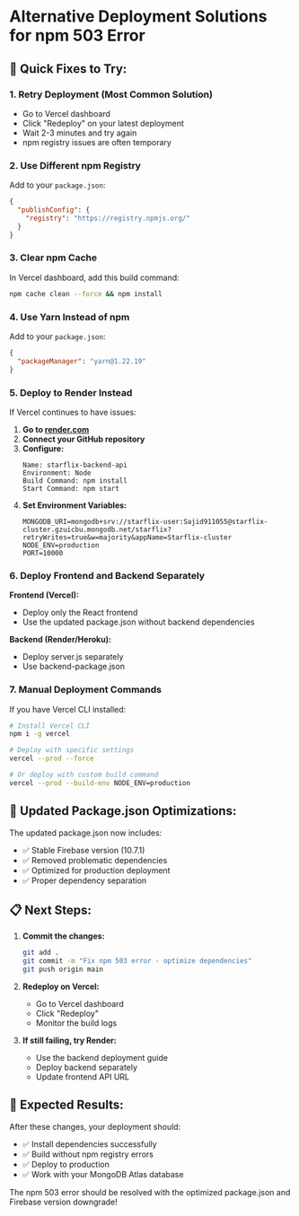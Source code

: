 # Alternative Deployment Solutions for npm 503 Error

## 🚀 **Quick Fixes to Try:**

### **1. Retry Deployment (Most Common Solution)**
- Go to Vercel dashboard
- Click "Redeploy" on your latest deployment
- Wait 2-3 minutes and try again
- npm registry issues are often temporary

### **2. Use Different npm Registry**
Add to your `package.json`:
```json
{
  "publishConfig": {
    "registry": "https://registry.npmjs.org/"
  }
}
```

### **3. Clear npm Cache**
In Vercel dashboard, add this build command:
```bash
npm cache clean --force && npm install
```

### **4. Use Yarn Instead of npm**
Add to your `package.json`:
```json
{
  "packageManager": "yarn@1.22.19"
}
```

### **5. Deploy to Render Instead**
If Vercel continues to have issues:

1. **Go to [render.com](https://render.com)**
2. **Connect your GitHub repository**
3. **Configure:**
   ```
   Name: starflix-backend-api
   Environment: Node
   Build Command: npm install
   Start Command: npm start
   ```
4. **Set Environment Variables:**
   ```
   MONGODB_URI=mongodb+srv://starflix-user:Sajid911055@starflix-cluster.gzuicbu.mongodb.net/starflix?retryWrites=true&w=majority&appName=Starflix-cluster
   NODE_ENV=production
   PORT=10000
   ```

### **6. Deploy Frontend and Backend Separately**

**Frontend (Vercel):**
- Deploy only the React frontend
- Use the updated package.json without backend dependencies

**Backend (Render/Heroku):**
- Deploy server.js separately
- Use backend-package.json

### **7. Manual Deployment Commands**

If you have Vercel CLI installed:
```bash
# Install Vercel CLI
npm i -g vercel

# Deploy with specific settings
vercel --prod --force

# Or deploy with custom build command
vercel --prod --build-env NODE_ENV=production
```

## 🔧 **Updated Package.json Optimizations:**

The updated package.json now includes:
- ✅ Stable Firebase version (10.7.1)
- ✅ Removed problematic dependencies
- ✅ Optimized for production deployment
- ✅ Proper dependency separation

## 📋 **Next Steps:**

1. **Commit the changes:**
   ```bash
   git add .
   git commit -m "Fix npm 503 error - optimize dependencies"
   git push origin main
   ```

2. **Redeploy on Vercel:**
   - Go to Vercel dashboard
   - Click "Redeploy"
   - Monitor the build logs

3. **If still failing, try Render:**
   - Use the backend deployment guide
   - Deploy backend separately
   - Update frontend API URL

## 🎯 **Expected Results:**

After these changes, your deployment should:
- ✅ Install dependencies successfully
- ✅ Build without npm registry errors
- ✅ Deploy to production
- ✅ Work with your MongoDB Atlas database

The npm 503 error should be resolved with the optimized package.json and Firebase version downgrade!



